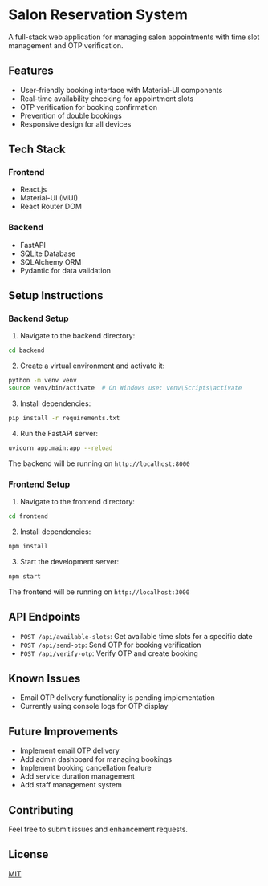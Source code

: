 # Salon Reservation System

A full-stack web application for managing salon appointments with time slot management and OTP verification.

## Features

- User-friendly booking interface with Material-UI components
- Real-time availability checking for appointment slots
- OTP verification for booking confirmation
- Prevention of double bookings
- Responsive design for all devices

## Tech Stack

### Frontend
- React.js
- Material-UI (MUI)
- React Router DOM

### Backend
- FastAPI
- SQLite Database
- SQLAlchemy ORM
- Pydantic for data validation

## Setup Instructions

### Backend Setup

1. Navigate to the backend directory:
```bash
cd backend
```

2. Create a virtual environment and activate it:
```bash
python -m venv venv
source venv/bin/activate  # On Windows use: venv\Scripts\activate
```

3. Install dependencies:
```bash
pip install -r requirements.txt
```

4. Run the FastAPI server:
```bash
uvicorn app.main:app --reload
```

The backend will be running on `http://localhost:8000`

### Frontend Setup

1. Navigate to the frontend directory:
```bash
cd frontend
```

2. Install dependencies:
```bash
npm install
```

3. Start the development server:
```bash
npm start
```

The frontend will be running on `http://localhost:3000`

## API Endpoints

- `POST /api/available-slots`: Get available time slots for a specific date
- `POST /api/send-otp`: Send OTP for booking verification
- `POST /api/verify-otp`: Verify OTP and create booking

## Known Issues

- Email OTP delivery functionality is pending implementation
- Currently using console logs for OTP display

## Future Improvements

- Implement email OTP delivery
- Add admin dashboard for managing bookings
- Implement booking cancellation feature
- Add service duration management
- Add staff management system

## Contributing

Feel free to submit issues and enhancement requests.

## License

[MIT](https://choosealicense.com/licenses/mit/) 